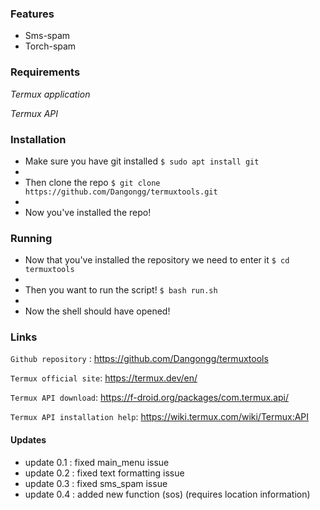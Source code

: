 ### Features

- Sms-spam
- Torch-spam

### Requirements
*Termux application*

*Termux API*




### Installation

- Make sure you have git installed
`$ sudo apt install git`
-  
- Then clone the repo
`$ git clone https://github.com/Dangongg/termuxtools.git`
- 
- Now you've installed the repo!


### Running
- Now that you've installed the repository we need to enter it
`$ cd termuxtools`
- 
- Then you want to run the script!
`$ bash run.sh`
- 
- Now the shell should have opened!

### Links



`Github repository` : <https://github.com/Dangongg/termuxtools>

`Termux official site`: <https://termux.dev/en/>

`Termux API download`: <https://f-droid.org/packages/com.termux.api/>

`Termux API installation help`: <https://wiki.termux.com/wiki/Termux:API>


#### Updates

- update 0.1 : fixed main_menu issue
- update 0.2 : fixed text formatting issue
- update 0.3 : fixed sms_spam issue
- update 0.4 : added new function (sos) (requires location information)
